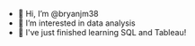 - 👋 Hi, I’m @bryanjm38
- 👀 I’m interested in data analysis
- 🌱 I've just finished learning SQL and Tableau!


<!---
bryanjm38/bryanjm38 is a ✨ special ✨ repository because its `README.md` (this file) appears on your GitHub profile.
You can click the Preview link to take a look at your changes.

- 💞️ I’m looking to collaborate on ...
- 📫 How to reach me ...
--->
